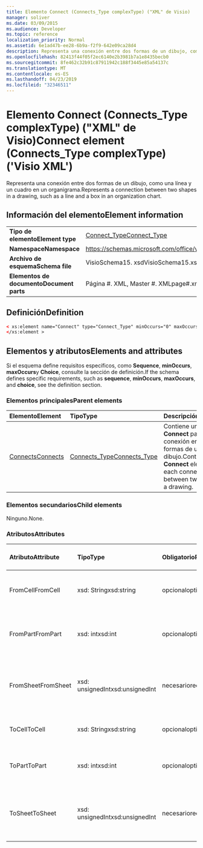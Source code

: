 ```yaml
---
title: Elemento Connect (Connects_Type complexType) ("XML" de Visio)
manager: soliver
ms.date: 03/09/2015
ms.audience: Developer
ms.topic: reference
localization_priority: Normal
ms.assetid: 6e1ad47b-ee28-6b9a-f2f9-642e09ca28d4
description: Representa una conexión entre dos formas de un dibujo, como una línea y un cuadro en un organigrama.
ms.openlocfilehash: 82413f44f05f2ec6140e2b3981b7a1e8435becb0
ms.sourcegitcommit: 8fe462c32b91c87911942c188f3445e85a54137c
ms.translationtype: MT
ms.contentlocale: es-ES
ms.lasthandoff: 04/23/2019
ms.locfileid: "32346511"
---
```

# <a name="connect-element-connectstype-complextype-visio-xml"></a><span data-ttu-id="f692c-103">Elemento Connect (Connects_Type complexType) ("XML" de Visio)</span><span class="sxs-lookup"><span data-stu-id="f692c-103">Connect element (Connects_Type complexType) ('Visio XML')</span></span>

<span data-ttu-id="f692c-104">Representa una conexión entre dos formas de un dibujo, como una línea y un cuadro en un organigrama.</span><span class="sxs-lookup"><span data-stu-id="f692c-104">Represents a connection between two shapes in a drawing, such as a line and a box in an organization chart.</span></span>
  
## <a name="element-information"></a><span data-ttu-id="f692c-105">Información del elemento</span><span class="sxs-lookup"><span data-stu-id="f692c-105">Element information</span></span>

|||
|:-----|:-----|
|<span data-ttu-id="f692c-106">**Tipo de elemento**</span><span class="sxs-lookup"><span data-stu-id="f692c-106">**Element type**</span></span> <br/> |[<span data-ttu-id="f692c-107">Connect_Type</span><span class="sxs-lookup"><span data-stu-id="f692c-107">Connect_Type</span></span>](connect_type-complextypevisio-xml.md) <br/> |
|<span data-ttu-id="f692c-108">**Namespace**</span><span class="sxs-lookup"><span data-stu-id="f692c-108">**Namespace**</span></span> <br/> |https://schemas.microsoft.com/office/visio/2012/main  <br/> |
|<span data-ttu-id="f692c-109">**Archivo de esquema**</span><span class="sxs-lookup"><span data-stu-id="f692c-109">**Schema file**</span></span> <br/> |<span data-ttu-id="f692c-110">VisioSchema15. xsd</span><span class="sxs-lookup"><span data-stu-id="f692c-110">VisioSchema15.xsd</span></span>  <br/> |
|<span data-ttu-id="f692c-111">**Elementos de documento**</span><span class="sxs-lookup"><span data-stu-id="f692c-111">**Document parts**</span></span> <br/> |<span data-ttu-id="f692c-112">Página #. XML, Master #. XML</span><span class="sxs-lookup"><span data-stu-id="f692c-112">page#.xml, master#.xml</span></span>  <br/> |
   
## <a name="definition"></a><span data-ttu-id="f692c-113">Definición</span><span class="sxs-lookup"><span data-stu-id="f692c-113">Definition</span></span>

```XML
< xs:element name="Connect" type="Connect_Type" minOccurs="0" maxOccurs="unbounded" >
</xs:element >
```

## <a name="elements-and-attributes"></a><span data-ttu-id="f692c-114">Elementos y atributos</span><span class="sxs-lookup"><span data-stu-id="f692c-114">Elements and attributes</span></span>

<span data-ttu-id="f692c-115">Si el esquema define requisitos específicos, como **Sequence**, **minOccurs**, **maxOccurs**y **Choice**, consulte la sección de definición.</span><span class="sxs-lookup"><span data-stu-id="f692c-115">If the schema defines specific requirements, such as **sequence**, **minOccurs**, **maxOccurs**, and **choice**, see the definition section.</span></span> 
  
### <a name="parent-elements"></a><span data-ttu-id="f692c-116">Elementos principales</span><span class="sxs-lookup"><span data-stu-id="f692c-116">Parent elements</span></span>

|<span data-ttu-id="f692c-117">**Elemento**</span><span class="sxs-lookup"><span data-stu-id="f692c-117">**Element**</span></span>|<span data-ttu-id="f692c-118">**Tipo**</span><span class="sxs-lookup"><span data-stu-id="f692c-118">**Type**</span></span>|<span data-ttu-id="f692c-119">**Descripción**</span><span class="sxs-lookup"><span data-stu-id="f692c-119">**Description**</span></span>|
|:-----|:-----|:-----|
|[<span data-ttu-id="f692c-120">Connects</span><span class="sxs-lookup"><span data-stu-id="f692c-120">Connects</span></span>](connects-element-pagecontents_type-complextypevisio-xml.md) <br/> |[<span data-ttu-id="f692c-121">Connects_Type</span><span class="sxs-lookup"><span data-stu-id="f692c-121">Connects_Type</span></span>](connects_type-complextypevisio-xml.md) <br/> |<span data-ttu-id="f692c-122">Contiene un elemento **Connect** para cada conexión entre dos formas de un dibujo.</span><span class="sxs-lookup"><span data-stu-id="f692c-122">Contains a **Connect** element for each connection between two shapes in a drawing.</span></span>  <br/> |
   
### <a name="child-elements"></a><span data-ttu-id="f692c-123">Elementos secundarios</span><span class="sxs-lookup"><span data-stu-id="f692c-123">Child elements</span></span>

<span data-ttu-id="f692c-124">Ninguno.</span><span class="sxs-lookup"><span data-stu-id="f692c-124">None.</span></span>
  
### <a name="attributes"></a><span data-ttu-id="f692c-125">Atributos</span><span class="sxs-lookup"><span data-stu-id="f692c-125">Attributes</span></span>

|<span data-ttu-id="f692c-126">**Atributo**</span><span class="sxs-lookup"><span data-stu-id="f692c-126">**Attribute**</span></span>|<span data-ttu-id="f692c-127">**Tipo**</span><span class="sxs-lookup"><span data-stu-id="f692c-127">**Type**</span></span>|<span data-ttu-id="f692c-128">**Obligatorio**</span><span class="sxs-lookup"><span data-stu-id="f692c-128">**Required**</span></span>|<span data-ttu-id="f692c-129">**Descripción**</span><span class="sxs-lookup"><span data-stu-id="f692c-129">**Description**</span></span>|<span data-ttu-id="f692c-130">**Posibles valores**</span><span class="sxs-lookup"><span data-stu-id="f692c-130">**Possible values**</span></span>|
|:-----|:-----|:-----|:-----|:-----|
|<span data-ttu-id="f692c-131">FromCell</span><span class="sxs-lookup"><span data-stu-id="f692c-131">FromCell</span></span>  <br/> |<span data-ttu-id="f692c-132">xsd: String</span><span class="sxs-lookup"><span data-stu-id="f692c-132">xsd:string</span></span>  <br/> |<span data-ttu-id="f692c-133">opcional</span><span class="sxs-lookup"><span data-stu-id="f692c-133">optional</span></span>  <br/> |<span data-ttu-id="f692c-134">La celda desde la que se origina una conexión.</span><span class="sxs-lookup"><span data-stu-id="f692c-134">The cell from which a connection originates.</span></span>  <br/> |<span data-ttu-id="f692c-135">Valores del tipo xsd: String.</span><span class="sxs-lookup"><span data-stu-id="f692c-135">Values of the xsd:string type.</span></span>  <br/> |
|<span data-ttu-id="f692c-136">FromPart</span><span class="sxs-lookup"><span data-stu-id="f692c-136">FromPart</span></span>  <br/> |<span data-ttu-id="f692c-137">xsd: int</span><span class="sxs-lookup"><span data-stu-id="f692c-137">xsd:int</span></span>  <br/> |<span data-ttu-id="f692c-138">opcional</span><span class="sxs-lookup"><span data-stu-id="f692c-138">optional</span></span>  <br/> |<span data-ttu-id="f692c-139">Parte de una forma a partir de la que se origina una conexión.</span><span class="sxs-lookup"><span data-stu-id="f692c-139">The part of a shape from which a connection originates.</span></span>  <br/> |<span data-ttu-id="f692c-140">Valores del tipo xsd: int.</span><span class="sxs-lookup"><span data-stu-id="f692c-140">Values of the xsd:int type.</span></span>  <br/> |
|<span data-ttu-id="f692c-141">FromSheet</span><span class="sxs-lookup"><span data-stu-id="f692c-141">FromSheet</span></span>  <br/> |<span data-ttu-id="f692c-142">xsd: unsignedInt</span><span class="sxs-lookup"><span data-stu-id="f692c-142">xsd:unsignedInt</span></span>  <br/> |<span data-ttu-id="f692c-143">necesario</span><span class="sxs-lookup"><span data-stu-id="f692c-143">required</span></span>  <br/> |<span data-ttu-id="f692c-144">El identificador de la forma a partir de la que se origina una conexión o conexiones.</span><span class="sxs-lookup"><span data-stu-id="f692c-144">The ID of the shape from which a connection or connections originate.</span></span>  <br/> |<span data-ttu-id="f692c-145">Valores del tipo xsd: unsignedInt.</span><span class="sxs-lookup"><span data-stu-id="f692c-145">Values of the xsd:unsignedInt type.</span></span>  <br/> |
|<span data-ttu-id="f692c-146">ToCell</span><span class="sxs-lookup"><span data-stu-id="f692c-146">ToCell</span></span>  <br/> |<span data-ttu-id="f692c-147">xsd: String</span><span class="sxs-lookup"><span data-stu-id="f692c-147">xsd:string</span></span>  <br/> |<span data-ttu-id="f692c-148">opcional</span><span class="sxs-lookup"><span data-stu-id="f692c-148">optional</span></span>  <br/> |<span data-ttu-id="f692c-149">La celda a la que se realiza la conexión.</span><span class="sxs-lookup"><span data-stu-id="f692c-149">The cell to which a connection is made.</span></span>  <br/> |<span data-ttu-id="f692c-150">Valores del tipo xsd: String.</span><span class="sxs-lookup"><span data-stu-id="f692c-150">Values of the xsd:string type.</span></span>  <br/> |
|<span data-ttu-id="f692c-151">ToPart</span><span class="sxs-lookup"><span data-stu-id="f692c-151">ToPart</span></span>  <br/> |<span data-ttu-id="f692c-152">xsd: int</span><span class="sxs-lookup"><span data-stu-id="f692c-152">xsd:int</span></span>  <br/> |<span data-ttu-id="f692c-153">opcional</span><span class="sxs-lookup"><span data-stu-id="f692c-153">optional</span></span>  <br/> |<span data-ttu-id="f692c-154">Parte de una forma a la que se realiza la conexión.</span><span class="sxs-lookup"><span data-stu-id="f692c-154">The part of a shape to which a connection is made.</span></span>  <br/> |<span data-ttu-id="f692c-155">Valores del tipo xsd: int.</span><span class="sxs-lookup"><span data-stu-id="f692c-155">Values of the xsd:Int type.</span></span>  <br/> |
|<span data-ttu-id="f692c-156">ToSheet</span><span class="sxs-lookup"><span data-stu-id="f692c-156">ToSheet</span></span>  <br/> |<span data-ttu-id="f692c-157">xsd: unsignedInt</span><span class="sxs-lookup"><span data-stu-id="f692c-157">xsd:unsignedInt</span></span>  <br/> |<span data-ttu-id="f692c-158">necesario</span><span class="sxs-lookup"><span data-stu-id="f692c-158">required</span></span>  <br/> |<span data-ttu-id="f692c-159">IDENTIFICADOR de la forma a la que se realizan una o varias conexiones.</span><span class="sxs-lookup"><span data-stu-id="f692c-159">The ID of the shape to which one or more connections are made.</span></span>  <br/> |<span data-ttu-id="f692c-160">Valores del tipo xsd: unsignedInt.</span><span class="sxs-lookup"><span data-stu-id="f692c-160">Values of the xsd:unsignedInt type.</span></span>  <br/> |
   


